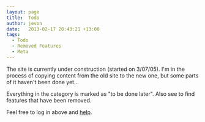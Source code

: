 ```yaml
---
layout: page
title:  Todo
author: jevon
date:   2013-02-17 20:43:21 +13:00
tags:
  - Todo
  - Removed Features
  - Meta
---
```


The site is currently under construction (started on 3/07/05). I'm in the process of copying content from the old site to the new one, but some parts of it haven't been done yet...

Everything in the  category is marked as "to be done later". Also see  to find features that have been removed.

Feel free to log in above and [help](Editing.md).
